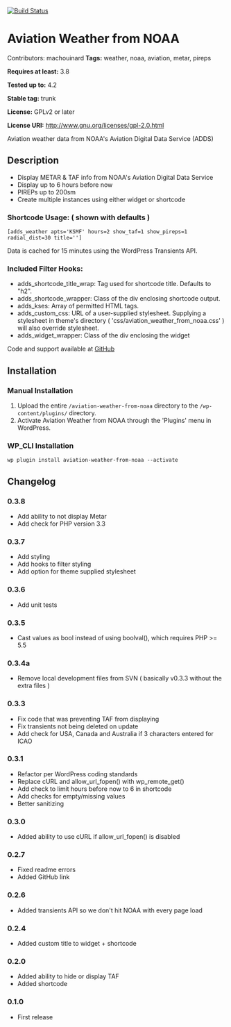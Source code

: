 [![Build Status](https://travis-ci.org/machouinard/aviation-weather-from-noaa.png)](https://travis-ci.org/machouinard/aviation-weather-from-noaa.png)
# Aviation Weather from NOAA #

Contributors:		machouinard
**Tags:** 				weather, noaa, aviation, metar, pireps
  
**Requires at least:** 	3.8
  
**Tested up to:**      	4.2
  
**Stable tag:**        	trunk
  
**License:**           	GPLv2 or later
  
**License URI:**       	http://www.gnu.org/licenses/gpl-2.0.html
  

Aviation weather data from NOAA's Aviation Digital Data Service (ADDS)

## Description ##
* Display METAR & TAF info from NOAA's Aviation Digital Data Service
* Display up to 6 hours before now
* PIREPs up to 200sm
* Create multiple instances using either widget or shortcode

### Shortcode Usage: ( shown with defaults ) ###
    [adds_weather apts='KSMF' hours=2 show_taf=1 show_pireps=1 radial_dist=30 title='']

Data is cached for 15 minutes using the WordPress Transients API.

### Included Filter Hooks: ###
* adds\_shortcode\_title_wrap: Tag used for shortcode title.  Defaults to "h2".
* adds\_shortcode_wrapper: Class of the div enclosing shortcode output.
* adds_kses: Array of permitted HTML tags.
* adds\_custom\_css: URL of a user-supplied stylesheet.  Supplying a stylesheet in theme's directory ( 'css/aviation_weather_from_noaa.css' ) will also override stylesheet.
* adds\_widget_wrapper: Class of the div enclosing the widget

Code and support available at [GitHub](https://github.com/machouinard/aviation-weather-from-noaa "GitHub Repo")
## Installation ##

### Manual Installation ###

1. Upload the entire `/aviation-weather-from-noaa` directory to the `/wp-content/plugins/` directory.
2. Activate Aviation Weather from NOAA through the 'Plugins' menu in WordPress.

### WP_CLI Installation ###
    wp plugin install aviation-weather-from-noaa --activate


## Changelog ##
### 0.3.8 ###
* Add ability to not display Metar
* Add check for PHP version 3.3

### 0.3.7 ###
* Add styling
* Add hooks to filter styling
* Add option for theme supplied stylesheet

### 0.3.6 ###
* Add unit tests

### 0.3.5 ###
* Cast values as bool instead of using boolval(), which requires PHP >= 5.5

### 0.3.4a ###
* Remove local development files from SVN ( basically v0.3.3 without the extra files )

### 0.3.3 ###
* Fix code that was preventing TAF from displaying
* Fix transients not being deleted on update
* Add check for USA, Canada and Australia if 3 characters entered for ICAO

### 0.3.1 ###
* Refactor per WordPress coding standards
* Replace cURL and allow_url_fopen() with wp_remote_get()
* Add check to limit hours before now to 6 in shortcode
* Add checks for empty/missing values
* Better sanitizing

### 0.3.0 ###
* Added ability to use cURL if allow_url_fopen() is disabled

### 0.2.7 ###
* Fixed readme errors
* Added GitHub link

### 0.2.6 ###
* Added transients API so we don't hit NOAA with every page load

### 0.2.4 ###
* Added custom title to widget + shortcode

### 0.2.0 ###
* Added ability to hide or display TAF
* Added shortcode

### 0.1.0 ###
* First release

